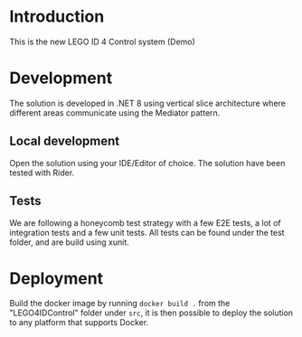 # Introduction
This is the new LEGO ID 4 Control system (Demo)

# Development
The solution is developed in .NET 8 using vertical slice architecture where different areas communicate using the Mediator pattern.

## Local development
Open the solution using your IDE/Editor of choice. The solution have been tested with Rider.

## Tests
We are following a honeycomb test strategy with a few  E2E tests, a lot of integration tests and a few unit tests.
All tests can be found under the test folder, and are build using xunit. 

# Deployment
Build the docker image by running `docker build .` from the "LEGO4IDControl" folder under `src`, it is then possible to deploy the solution to any platform that supports Docker.